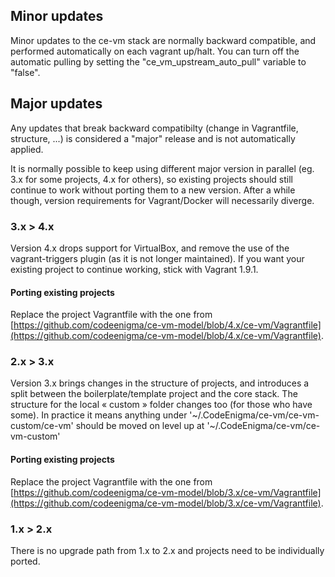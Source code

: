 
## Minor updates

Minor updates to the ce-vm stack are normally backward compatible, and performed automatically on each vagrant up/halt.
You can turn off the automatic pulling by setting the "ce_vm_upstream_auto_pull" variable to "false".

## Major updates
Any updates that break backward compatibilty (change in Vagrantfile, structure, ...) is considered a "major" release and is not automatically applied.

It is normally possible to keep using different major version in parallel (eg. 3.x for some projects, 4.x for others), so existing projects should still continue to work without porting them to a new version. 
After a while though, version requirements for Vagrant/Docker will necessarily diverge.

### 3.x > 4.x
Version 4.x drops support for VirtualBox, and remove the use of the vagrant-triggers plugin (as it is not longer maintained). If you want your existing project to continue working, stick with Vagrant 1.9.1.
#### Porting existing projects
Replace the project Vagrantfile with the one from [https://github.com/codeenigma/ce-vm-model/blob/4.x/ce-vm/Vagrantfile](https://github.com/codeenigma/ce-vm-model/blob/4.x/ce-vm/Vagrantfile).

### 2.x > 3.x
Version 3.x brings changes in the structure of projects, and introduces a split between the boilerplate/template project and the core stack.
The structure for the local « custom » folder changes too (for those who have some). In practice it means anything under '~/.CodeEnigma/ce-vm/ce-vm-custom/ce-vm' should be moved on level up at '~/.CodeEnigma/ce-vm/ce-vm-custom'
#### Porting existing projects
Replace the project Vagrantfile with the one from [https://github.com/codeenigma/ce-vm-model/blob/3.x/ce-vm/Vagrantfile](https://github.com/codeenigma/ce-vm-model/blob/3.x/ce-vm/Vagrantfile).

### 1.x > 2.x
There is no upgrade path from 1.x to 2.x and projects need to be individually ported.